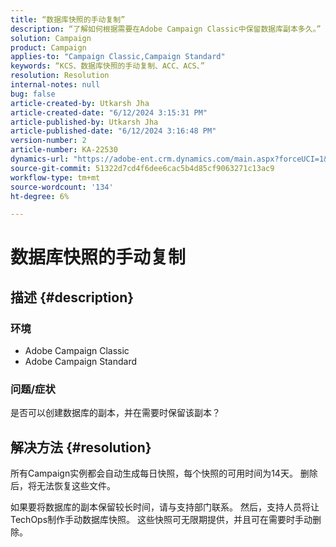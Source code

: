 ```yaml
---
title: “数据库快照的手动复制”
description: “了解如何根据需要在Adobe Campaign Classic中保留数据库副本多久。”
solution: Campaign
product: Campaign
applies-to: "Campaign Classic,Campaign Standard"
keywords: “KCS、数据库快照的手动复制、ACC、ACS、”
resolution: Resolution
internal-notes: null
bug: false
article-created-by: Utkarsh Jha
article-created-date: "6/12/2024 3:15:31 PM"
article-published-by: Utkarsh Jha
article-published-date: "6/12/2024 3:16:48 PM"
version-number: 2
article-number: KA-22530
dynamics-url: "https://adobe-ent.crm.dynamics.com/main.aspx?forceUCI=1&pagetype=entityrecord&etn=knowledgearticle&id=da4e8c96-ce28-ef11-840a-00224808decd"
source-git-commit: 51322d7cd4f6dee6cac5b4d85cf9063271c13ac9
workflow-type: tm+mt
source-wordcount: '134'
ht-degree: 6%

---
```


# 数据库快照的手动复制

## 描述 {#description}


### 环境

- Adobe Campaign Classic
- Adobe Campaign Standard


### 问题/症状

是否可以创建数据库的副本，并在需要时保留该副本？


## 解决方法 {#resolution}


所有Campaign实例都会自动生成每日快照，每个快照的可用时间为14天。 删除后，将无法恢复这些文件。

如果要将数据库的副本保留较长时间，请与支持部门联系。 然后，支持人员将让TechOps制作手动数据库快照。 这些快照可无限期提供，并且可在需要时手动删除。
